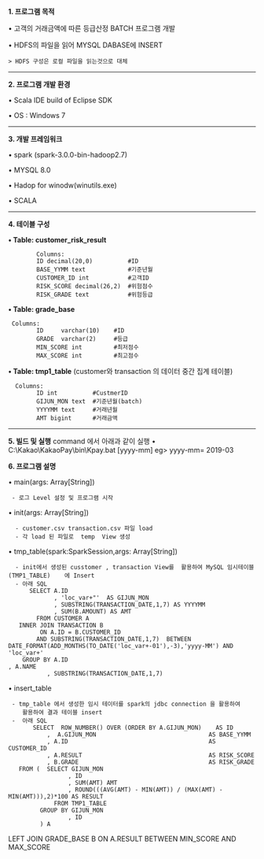 **1. 프로그램 목적**

  • 고객의 거래금액에 따른 등급산정 BATCH 프로그램 개발
  
  • HDFS의 파일을 읽어 MYSQL DABASE에 INSERT
  
    > HDFS 구성은 로컬 파일을 읽는것으로 대체

- - -
**2. 프로그램 개발 환경**

  • Scala IDE build of Eclipse SDK
  
  • OS : Windows 7

- - -  

**3. 개발 프레임워크**

   • spark (spark-3.0.0-bin-hadoop2.7)
   
   • MYSQL 8.0
   
   • Hadop for winodw(winutils.exe)
   
   • SCALA
   
- - -
**4. 테이블 구성** 

   **• Table: customer_risk_result**
  
            Columns:
            ID decimal(20,0)          #ID
            BASE_YYMM text            #기준년월
            CUSTOMER_ID int           #고객ID
            RISK_SCORE decimal(26,2)  #위험점수
            RISK_GRADE text           #위험등급
            

  **• Table: grade_base**
  
     Columns:
            ID     varchar(10)    #ID
            GRADE  varchar(2)     #등급
            MIN_SCORE int         #최저점수
            MAX_SCORE int         #최고점수
            






  **• Table: tmp1_table** (customer와 transaction 의 데이터 중간 집계 테이블)

      Columns:
            ID int          #CustmerID 
            GIJUN_MON text  #기준년월(batch)
            YYYYMM text     #거래년월
            AMT bigint      #거래금액
            
            
- - -


**5. 빌드 및 실행** 
    command 에서 아래과 같이 실행
    • C:\Kakao\KakaoPay\bin\Kpay.bat [yyyy-mm]
     eg> yyyy-mm= 2019-03

**6. 프로그램 설명** 

   •  main(args: Array[String])
   
     - 로그 Level 설정 및 프로그램 시작 
   
   •  init(args: Array[String])
   
      - customer.csv transaction.csv 파일 load
      - 각 load 된 파일로  temp  View 생성

   •  tmp_table(spark:SparkSession,args: Array[String])
   
      - init에서 생성된 cusstomer , transaction View를  활용하여 MySQL 임시테이블(TMP1_TABLE)    에 Insert
      - 아래 SQL
          SELECT A.ID                                                  
                 , 'loc_var+"'  AS GIJUN_MON                         
                 , SUBSTRING(TRANSACTION_DATE,1,7) AS YYYYMM           
                 , SUM(B.AMOUNT) AS AMT                                
            FROM CUSTOMER A                                            
       INNER JOIN TRANSACTION B                                        
             ON A.ID = B.CUSTOMER_ID                                   
            AND SUBSTRING(TRANSACTION_DATE,1,7)  BETWEEN  DATE_FORMAT(ADD_MONTHS(TO_DATE('loc_var+-01'),-3),'yyyy-MM') AND 'loc_var+'  
        GROUP BY A.ID                                                                                    , A.NAME                                                 
               , SUBSTRING(TRANSACTION_DATE,1,7)                              
               
               
   •  insert_table
   
     - tmp_table 에서 생성한 임시 테이터를 spark의 jdbc connection 을 활용하여 
        활용하여 결과 테이블 insert
     -  아래 SQL 
           SELECT  ROW_NUMBER() OVER (ORDER BY A.GIJUN_MON)    AS ID
               ,  A.GIJUN_MON                                AS BASE_YYMM
               , A.ID                                        AS CUSTOMER_ID
               , A.RESULT                                    AS RISK_SCORE
               , B.GRADE                                     AS RISK_GRADE
       FROM (  SELECT GIJUN_MON
                     , ID
                     , SUM(AMT) AMT
                     , ROUND(((AVG(AMT) - MIN(AMT)) / (MAX(AMT) - MIN(AMT))),2)*100 AS RESULT
                 FROM TMP1_TABLE
             GROUP BY GIJUN_MON
                     , ID
             ) A
   LEFT JOIN GRADE_BASE B
           ON A.RESULT BETWEEN MIN_SCORE AND MAX_SCORE 
           
           

